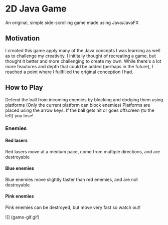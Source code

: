 # 2D Java Game 

An original, simple side-scrolling game made using Java/JavaFX

## Motivation

I created this game apply many of the Java concepts I was learning as well as to challenge my creativity. I Inititally thought of recreating a game, but thought it better and more challenging to create my own. While there's a lot more feautures and depth that could be added (perhaps in the future), I reached a point where I fullfilled the original conception I had.

## How to Play

Defend the ball from incoming enemies by blocking and dodging them using platforms (Only the current platform can block enemies) Platforms are placed using the arrow keys. If the ball gets hit or goes offscreen (to the left) you lose!

### Enemies

#### Red lasers

Red lasers move at a medium pace, come from multiple directions, and are destroyable 

#### Blue enemies

Blue enemies move slightly faster than red enemies, and are not destroyable

#### Pink enemies

Pink enemies can be destroyed, but move very fast so watch out! 

![] (game-gif.gif)


